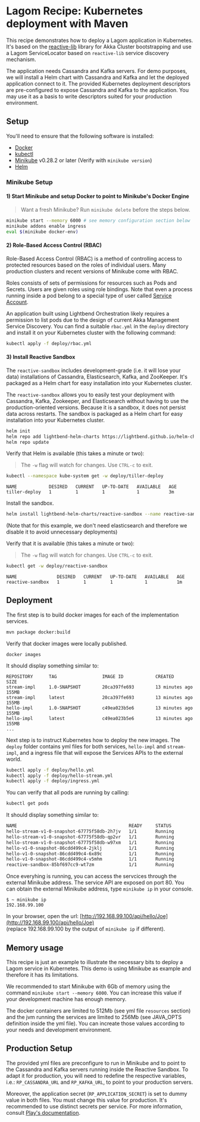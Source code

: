 # Lagom Recipe: Kubernetes deployment with Maven

This recipe demonstrates how to deploy a Lagom application in Kubernetes. It's based on the [reactive-lib](https://github.com/lightbend/reactive-lib) library for Akka Cluster bootstrapping and use a Lagom ServiceLocator based on `reactive-lib` service discovery mechanism. 

The application needs Cassandra and Kafka servers. For demo purposes, we will install a Helm chart with Cassandra and Kafka and let the deployed application connect to it. The provided Kubernetes deployment descriptors are pre-configured to expose Cassandra and Kafka to the application. You may use it as a basis to write descriptors suited for your production environment. 

## Setup

You'll need to ensure that the following software is installed:

* [Docker](https://www.docker.com/)
* [kubectl](https://kubernetes.io/docs/tasks/tools/install-kubectl)
* [Minikube](https://github.com/kubernetes/minikube) v0.28.2 or later (Verify with `minikube version`)
* [Helm](https://github.com/kubernetes/helm)

### Minikube Setup

#### 1) Start Minikube and setup Docker to point to Minikube's Docker Engine

> Want a fresh Minikube? Run `minikube delete` before the steps below.

```bash
minikube start --memory 6000 # see memory configuration section below
minikube addons enable ingress
eval $(minikube docker-env)
```

#### 2) Role-Based Access Control (RBAC)

Role-Based Access Control (RBAC) is a method of controlling access to protected resources based on the roles of individual users. Many production clusters and recent versions of Minikube come with RBAC.

Roles consists of sets of permissions for resources such as Pods and Secrets. Users are given roles using role bindings. Note that even a process running inside a pod belong to a special type of user called [Service Account](https://kubernetes.io/docs/tasks/configure-pod-container/configure-service-account/).

An application built using Lightbend Orchestration likely requires a permission to list pods due to the design of current Akka Management Service Discovery. You can find a suitable `rbac.yml` in the `deploy` directory and install it on your Kubernetes cluster with the following command: 

```bash
kubectl apply -f deploy/rbac.yml
```

#### 3) Install Reactive Sandbox

The `reactive-sandbox` includes development-grade (i.e. it will lose your data) installations of Cassandra, 
Elasticsearch, Kafka, and ZooKeeper. It's packaged as a Helm chart for easy installation into your Kubernetes cluster.

The `reactive-sandbox` allows you to easily test your deployment with Cassandra, Kafka, Zookeeper, and Elasticsearch without having to use the production-oriented versions. Because it is a sandbox, it does not persist data across restarts. The sandbox is packaged as a Helm chart for easy installation into your Kubernetes cluster.

```bash
helm init
helm repo add lightbend-helm-charts https://lightbend.github.io/helm-charts
helm repo update
```

Verify that Helm is available (this takes a minute or two):

>  The `-w` flag will watch for changes. Use `CTRL-c` to exit.

```bash
kubectl --namespace kube-system get -w deploy/tiller-deploy
```

```
NAME            DESIRED   CURRENT   UP-TO-DATE   AVAILABLE   AGE
tiller-deploy   1         1         1            1           3m
```

Install the sandbox.

```bash
helm install lightbend-helm-charts/reactive-sandbox --name reactive-sandbox --set elasticsearch.enabled=false
```
(Note that for this example, we don't need elasticsearch and therefore we disable it to avoid unnecessary deployments)

Verify that it is available (this takes a minute or two):

>  The `-w` flag will watch for changes. Use `CTRL-c` to exit.

```bash
kubectl get -w deploy/reactive-sandbox
```

```
NAME               DESIRED   CURRENT   UP-TO-DATE   AVAILABLE   AGE
reactive-sandbox   1         1         1            1           1m
```

## Deployment

The first step is to build docker images for each of the implementation services. 

```bash
mvn package docker:build 
```

Verify that docker images were locally published. 

```
docker images
```

It should display something similar to:

```
REPOSITORY      TAG                 IMAGE ID            CREATED             SIZE
stream-impl     1.0-SNAPSHOT        20ca397fe693        13 minutes ago      155MB
stream-impl     latest              20ca397fe693        13 minutes ago      155MB
hello-impl      1.0-SNAPSHOT        c49ea023b5e6        13 minutes ago      155MB
hello-impl      latest              c49ea023b5e6        13 minutes ago      155MB
...
```

Next step is to instruct Kubernetes how to deploy the new images. The `deploy` folder contains yml files for both services, `hello-impl` and `stream-impl`, and a ingress file that will expose the Services APIs to the external world. 

```bash
kubectl apply -f deploy/hello.yml
kubectl apply -f deploy/hello-stream.yml
kubectl apply -f deploy/ingress.yml
```

You can verify that all pods are running by calling:

```bash
kubectl get pods
```

It should display something similar to:

```bash
NAME                                          READY     STATUS             RESTARTS   AGE
hello-stream-v1-0-snapshot-67775f58db-2h7jv   1/1       Running            0          27m
hello-stream-v1-0-snapshot-67775f58db-qp2vr   1/1       Running            0          27m
hello-stream-v1-0-snapshot-67775f58db-w97xm   1/1       Running            0          27m
hello-v1-0-snapshot-86cdd499c4-2jklj          1/1       Running            0          27m
hello-v1-0-snapshot-86cdd499c4-6x89c          1/1       Running            0          27m
hello-v1-0-snapshot-86cdd499c4-v5mhm          1/1       Running            0          27m
reactive-sandbox-85bf697cc9-wt7zm             1/1       Running            0          1h
```

Once everyhing is running, you can access the servcices through the external Minikube address.  The service API are exposed on port 80.
You can obtain the external Minikube address, type `minikube ip` in your console.

```shell
$ ~ minikube ip
192.168.99.100
```

In your browser, open the url: [http://192.168.99.100/api/hello/Joe](http://192.168.99.100/api/hello/Joe)  
(replace 192.168.99.100 by the output of `minikube ip` if different).

## Memory usage

This recipe is just an example to illustrate the necessary bits to deploy a Lagom service in Kubernetes. 
This demo is using Minikube as example and therefore it has its limitations. 

We recommended to start Minikube with 6Gb of memory using the command `minikube start --memory 6000`. You can increase this value if your development machine has enough memory. 

The docker containers are limited to 512Mb (see yml file `resources` section) and the jvm running the services are limited to 256Mb (see JAVA_OPTS definition inside the yml file). You can increate those values according to your needs and development environment. 


## Production Setup

The provided yml files are preconfigure to run in Minikube and to point to the Cassandra and Kafka servers running inside the Reactive Sandbox. To adapt it for production, you will need to redefine the respective variables, i.e.: `RP_CASSANDRA_URL` and `RP_KAFKA_URL`, to point to your production servers. 

Moreover, the application secret (`RP_APPLICATION_SECRET`) is set to dummy value in both files. You must change this value for production. It's recommended to use distinct secrets per service. For more information, consult [Play's documentation](https://www.playframework.com/documentation/2.6.x/ApplicationSecret).